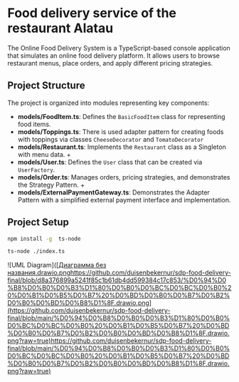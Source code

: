 # Food delivery service of the restaurant Alatau

The Online Food Delivery System is a TypeScript-based console application that simulates an online food delivery platform. It allows users to browse restaurant menus, place orders, and apply different pricing strategies.

## Project Structure

The project is organized into modules representing key components:

- **models/FoodItem.ts**: Defines the `BasicFoodItem` class for representing food items.
- **models/Toppings.ts**: There is used adapter pattern for creating foods with toppings via classes `CheeseDecorator` and `TomatoDecorator`
- **models/Restaurant.ts**: Implements the `Restaurant` class as a Singleton with menu data. +
- **models/User.ts**: Defines the `User` class that can be created via `UserFactory`.
- **models/Order.ts**: Manages orders, pricing strategies, and demonstrates the Strategy Pattern. +
- **models/ExternalPaymentGateway.ts**: Demonstrates the Adapter Pattern with a simplified external payment interface and implementation.

## Project Setup

```sh
npm install -g  ts-node
```

```sh
ts-node ./index.ts
```

![UML Diagram]([[Диаграмма без названия.drawio.png](https://github.com/duisenbekernur/sdp-food-delivery-final/blob/d8a376899a5241f85c1b61db4dd599384c17c853/%D0%94%D0%B8%D0%B0%D0%B3%D1%80%D0%B0%D0%BC%D0%BC%D0%B0%20%D0%B1%D0%B5%D0%B7%20%D0%BD%D0%B0%D0%B7%D0%B2%D0%B0%D0%BD%D0%B8%D1%8F.drawio.png)https://github.com/duisenbekernur/sdp-food-delivery-final/blob/d8a376899a5241f85c1b61db4dd599384c17c853/%D0%94%D0%B8%D0%B0%D0%B3%D1%80%D0%B0%D0%BC%D0%BC%D0%B0%20%D0%B1%D0%B5%D0%B7%20%D0%BD%D0%B0%D0%B7%D0%B2%D0%B0%D0%BD%D0%B8%D1%8F.drawio.png](https://github.com/duisenbekernur/sdp-food-delivery-final/blob/main/%D0%94%D0%B8%D0%B0%D0%B3%D1%80%D0%B0%D0%BC%D0%BC%D0%B0%20%D0%B1%D0%B5%D0%B7%20%D0%BD%D0%B0%D0%B7%D0%B2%D0%B0%D0%BD%D0%B8%D1%8F.drawio.png?raw=true)https://github.com/duisenbekernur/sdp-food-delivery-final/blob/main/%D0%94%D0%B8%D0%B0%D0%B3%D1%80%D0%B0%D0%BC%D0%BC%D0%B0%20%D0%B1%D0%B5%D0%B7%20%D0%BD%D0%B0%D0%B7%D0%B2%D0%B0%D0%BD%D0%B8%D1%8F.drawio.png?raw=true)
